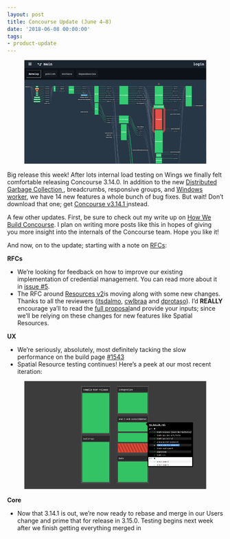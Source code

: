 ```yaml
---
layout: post
title: Concourse Update (June 4–8)
date: '2018-06-08 00:00:00'
tags:
- product-update
---
```


<figure class="kg-card kg-image-card"><img src="/assets/images/downloaded_images/Concourse-Update--June-4-8-/1-XZfbfSSmYOJi2Ujc1uDP7Q.png" class="kg-image" alt loading="lazy"></figure>

Big release this week! After lots internal load testing on Wings we finally felt comfortable releasing Concourse 3.14.0. In addition to the new [Distributed Garbage Collection&nbsp;](https://medium.com/concourse-ci/distributed-garbage-collection-ae3867ab5438), breadcrumbs, responsive groups, and [Windows worker](https://github.com/concourse/concourse-bosh-deployment/blob/master/cluster/operations/windows-worker.yml), we have 14 new features a whole bunch of bug fixes. But wait! Don’t download that one; get [Concourse v3.14.1 i](https://concourse-ci.org/download.html#v3141)nstead.

A few other updates. First, be sure to check out my write up on [How We Build Concourse](https://medium.com/concourse-ci/how-we-build-concourse-dd15939d92f2). I plan on writing more posts like this in hopes of giving you more insight into the internals of the Concourse team. Hope you like it!

And now, on to the update; starting with a note on [RFCs](https://github.com/concourse/rfcs):

**RFCs**

- We’re looking for feedback on how to improve our existing implementation of credential management. You can read more about it in [issue #5](https://github.com/concourse/rfcs/issues/5).
- The RFC around [Resources v2](https://github.com/concourse/rfcs/pull/1)is moving along with some new changes. Thanks to all the reviewers ([itsdalmo](https://github.com/itsdalmo), [cwlbraa](https://github.com/cwlbraa) and [dprotaso](https://github.com/dprotaso)). I’d **REALLY** encourage ya’ll to read the [full proposal](https://github.com/vito/rfcs/blob/resources-v2/01-resources-v2/proposal.md)and provide your inputs; since we’ll be relying on these changes for new features like Spatial Resources.

**UX**

- We’re seriously, absolutely, most definitely tacking the slow performance on the build page [#1543](https://github.com/concourse/concourse/issues/1543#issuecomment-394449918)
- Spatial Resource testing continues! Here’s a peek at our most recent iteration:
<figure class="kg-card kg-image-card"><img src="/assets/images/downloaded_images/Concourse-Update--June-4-8-/1-C8RdmEmjBxrG5pzamGDMSg.png" class="kg-image" alt loading="lazy"></figure>

**Core**

- Now that 3.14.1 is out, we’re now ready to rebase and merge in our Users change and prime that for release in 3.15.0. Testing begins next week after we finish getting everything merged in
